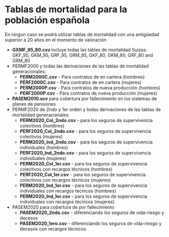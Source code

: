 # Tablas de mortalidad para la población española
En ningun caso se podrá utilizar tablas de mortalidad con una antigüedad superior a 20 años en el momento de valoración
- **GXMF_95_80.csv** incluye todas las tablas de mortalidad Suizas: GKF_95, GKM_95, GRF_95, GRM_95, GKF_80, GKM_80, GRF_80 and GRM_80
- PERMF2000 y todas las derivaciones de las tablas de mortalidad generacionales:
  - **PERM2000C.csv**   - Para contratos de en cartera (hombres)
  - **PERF2000C.csv**   - Para contratos de en cartera (mujeres)
  - **PERM2000P.csv**   - Para contratos de nueva producción (hombres)
  - **PERF2000P.csv**   - Para contratos de nueva producción (mujeres)
- **PASEM2010.scv** para cobertura por fallecimiento en los sistemas de planes de pensiones
- PERMF2020 de 2ndo y 1er orden y todas derivaciones de las tablas de mortalidad generacionales:
  - **PERM2020_Col_2ndo.csv**   - para los seguros de supervivencia colectivos (hombres)
  - **PERF2020_Col_2ndo.csv**   - para los seguros de supervivencia colectivos (mujeres)
  - **PERM2020_Ind_2ndo.csv**   - para los seguros de supervivencia individuales (hombres)
  - **PERF2020_Ind_2ndo.csv**   - para los seguros de supervivencia individuales (mujeres)
  - **PERM2020_Col_1er.csv**    - para los seguros de supervivencia colectivos con recargos técnicos (hombres)
  - **PERF2020_Col_1er.csv**    - para los seguros de supervivencia colectivos con recargos técnicos (mujeres)
  - **PERM2020_Ind_1er.csv**    - para los seguros de supervivencia individuales con recargos técnicos (hombres)
  - **PERM2020_Ind_1er.csv**    - para los seguros de supervivencia individuales con recargos técnicos (mujeres)
- PASEM2020 para cobertura de por fallecimiento
  - **PASEM2020_2ndo.csv** - diferenciando los seguros de vida-riesgo y decesos
  - **PASEM2020_1ero.csv** - diferenciando los seguros de vida-riesgo y decesos con recargos técnicos

